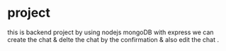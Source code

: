 # project 
this is backend project by using nodejs mongoDB with express 
we can create the chat & delte the chat by the confirmation & also edit the chat . 